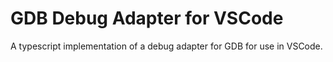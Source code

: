 # GDB Debug Adapter for VSCode

A typescript implementation of a debug adapter for GDB for use in VSCode.